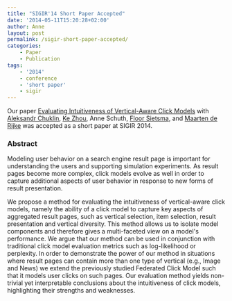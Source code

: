 ```yaml
---
title: "SIGIR'14 Short Paper Accepted"
date: '2014-05-11T15:20:28+02:00'
author: Anne
layout: post
permalink: /sigir-short-paper-accepted/
categories:
    - Paper
    - Publication
tags:
    - '2014'
    - conference
    - 'short paper'
    - sigir
---
```


Our
paper [Evaluating Intuitiveness of Vertical-Aware Click Models](/publications/chuklin2014)
with [Aleksandr Chuklin](http://ch.linkedin.com/in/chuklin), [Ke Zhou](http://www.dcs.gla.ac.uk/~zhouke/), Anne
Schuth, [Floor Sietsma](http://nl.linkedin.com/pub/floor-sietsma/11/3b0/80b),
and [Maarten de Rijke](http://staff.science.uva.nl/~mdr/) was accepted as a short paper at SIGIR 2014.

### Abstract

Modeling user behavior on a search engine result page is important for understanding the users and supporting simulation
experiments. As result pages become more complex, click models evolve as well in order to capture additional aspects of
user behavior in response to new forms of result presentation.

We propose a method for evaluating the intuitiveness of vertical-aware click models, namely the ability of a click model
to capture key aspects of aggregated result pages, such as vertical selection, item selection, result presentation and
vertical diversity. This method allows us to isolate model components and therefore gives a multi-faceted view on a
model's performance. We argue that our method can be used in conjunction with traditional click model evaluation metrics
such as log-likelihood or perplexity. In order to demonstrate the power of our method in situations where result pages
can contain more than one type of vertical (e.g., Image and News) we extend the previously studied Federated Click Model
such that it models user clicks on such pages. Our evaluation method yields non-trivial yet interpretable conclusions
about the intuitiveness of click models, highlighting their strengths and weaknesses.
